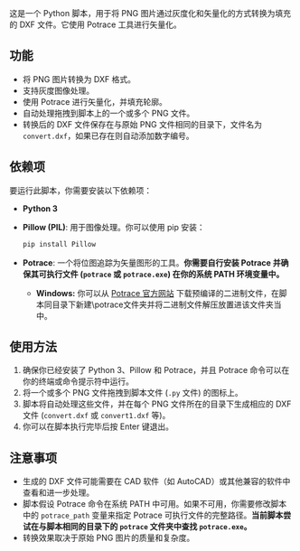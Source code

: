 这是一个 Python 脚本，用于将 PNG 图片通过灰度化和矢量化的方式转换为填充的 DXF 文件。它使用 Potrace 工具进行矢量化。

## 功能

* 将 PNG 图片转换为 DXF 格式。
* 支持灰度图像处理。
* 使用 Potrace 进行矢量化，并填充轮廓。
* 自动处理拖拽到脚本上的一个或多个 PNG 文件。
* 转换后的 DXF 文件保存在与原始 PNG 文件相同的目录下，文件名为 `convert.dxf`，如果已存在则自动添加数字编号。

## 依赖项

要运行此脚本，你需要安装以下依赖项：

* **Python 3**
* **Pillow (PIL)**: 用于图像处理。你可以使用 pip 安装：
    ```bash
    pip install Pillow
    ```
* **Potrace**: 一个将位图追踪为矢量图形的工具。**你需要自行安装 Potrace 并确保其可执行文件 (`potrace` 或 `potrace.exe`) 在你的系统 PATH 环境变量中。**

    * **Windows:** 你可以从 [Potrace 官方网站](http://potrace.sourceforge.net/) 下载预编译的二进制文件，在脚本同目录下新建\potrace文件夹并将二进制文件解压放置进该文件夹当中。


## 使用方法

1.  确保你已经安装了 Python 3、Pillow 和 Potrace，并且 Potrace 命令可以在你的终端或命令提示符中运行。
2.  将一个或多个 PNG 文件拖拽到脚本文件 (`.py` 文件) 的图标上。
3.  脚本将自动处理这些文件，并在每个 PNG 文件所在的目录下生成相应的 DXF 文件 (`convert.dxf` 或 `convert1.dxf` 等)。
4.  你可以在脚本执行完毕后按 Enter 键退出。

## 注意事项

* 生成的 DXF 文件可能需要在 CAD 软件（如 AutoCAD）或其他兼容的软件中查看和进一步处理。
* 脚本假设 Potrace 命令在系统 PATH 中可用。如果不可用，你需要修改脚本中的 `potrace_path` 变量来指定 Potrace 可执行文件的完整路径。**当前脚本尝试在与脚本相同的目录下的 `potrace` 文件夹中查找 `potrace.exe`。**
* 转换效果取决于原始 PNG 图片的质量和复杂度。

